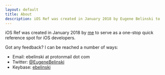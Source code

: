 ```yaml
---
layout: default
title: About
description: iOS Ref was created in January 2018 by Eugene Belinski to serve as a one-stop quick reference spot for iOS developers.
---
```


iOS Ref was created in January 2018 by [me](https://ebelinski.com) to serve as a one-stop quick reference spot for iOS developers.

Got any feedback? I can be reached a number of ways:

* Email: ebelinski at protonmail dot com
* Twitter: [@EugeneBelinski](https://twitter.com/EugeneBelinski)
* Keybase: [ebelinski](https://keybase.io/ebelinski)
